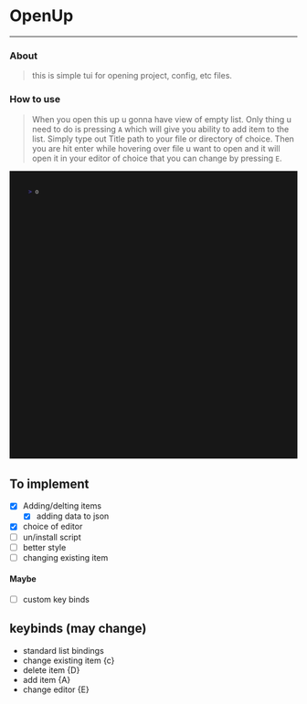 # OpenUp
___

### About
> this is simple tui for opening project, config, etc files.

### How to use
> When you open this up u gonna have view of empty list. Only thing u need to do is pressing `A` which will
> give you ability to add item to the list. Simply type out Title path  to your file or directory of choice.
> Then you are hit enter while hovering over file u want to open and it will open it in your editor of choice that you can change by pressing `E`.

![;)](./v1/openupvid.gif)



## To implement

- [x] Adding/delting items
  - [x] adding data to json
- [x] choice of editor
- [ ] un/install script
- [ ] better style
- [ ] changing existing item
#### Maybe
- [ ] custom key binds

## keybinds (may change)

- standard list bindings
- change existing item {c} 
- delete item {D}
- add item {A}
- change editor {E}


